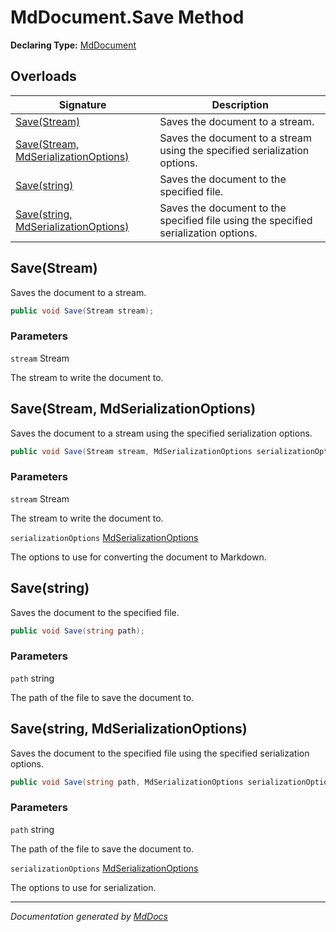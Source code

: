 # MdDocument.Save Method

**Declaring Type:** [MdDocument](../index.md)

## Overloads

| Signature                                                                  | Description                                                                         |
| -------------------------------------------------------------------------- | ----------------------------------------------------------------------------------- |
| [Save(Stream)](#savestream)                                                | Saves the document to a stream.                                                     |
| [Save(Stream, MdSerializationOptions)](#savestream-mdserializationoptions) | Saves the document to a stream using the specified serialization options.           |
| [Save(string)](#savestring)                                                | Saves the document to the specified file.                                           |
| [Save(string, MdSerializationOptions)](#savestring-mdserializationoptions) | Saves the document to the specified file using the specified serialization options. |

## Save(Stream)

Saves the document to a stream.

```csharp
public void Save(Stream stream);
```

### Parameters

`stream`  Stream

The stream to write the document to.

## Save(Stream, MdSerializationOptions)

Saves the document to a stream using the specified serialization options.

```csharp
public void Save(Stream stream, MdSerializationOptions serializationOptions);
```

### Parameters

`stream`  Stream

The stream to write the document to.

`serializationOptions`  [MdSerializationOptions](../../MdSerializationOptions/index.md)

The options to use for converting the document to Markdown.

## Save(string)

Saves the document to the specified file.

```csharp
public void Save(string path);
```

### Parameters

`path`  string

The path of the file to save the document to.

## Save(string, MdSerializationOptions)

Saves the document to the specified file using the specified serialization options.

```csharp
public void Save(string path, MdSerializationOptions serializationOptions);
```

### Parameters

`path`  string

The path of the file to save the document to.

`serializationOptions`  [MdSerializationOptions](../../MdSerializationOptions/index.md)

The options to use for serialization.

___

*Documentation generated by [MdDocs](https://github.com/ap0llo/mddocs)*
